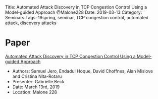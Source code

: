 Title: Automated Attack Discovery in TCP Congestion Control Using a Model-guided Approach @Malone228
Date: 2019-03-13
Category: Seminars
Tags: 19spring, seminar, TCP congestion control, automated attack, discovery attacks

# Paper
[Automated Attack Discovery in TCP Congestion Control Using a Model-guided Approach](https://www.ndss-symposium.org/wp-content/uploads/2018/02/ndss2018_02A-1_Jero_paper.pdf)

* Authors: Samuel Jero, Endadul Hoque, David Choffnes, Alan Mislove and Cristina Nita-Rotaru
* Presenter: Gabrielle Beck
* Date: March 13rd, 2019
* Location: Malone 228

